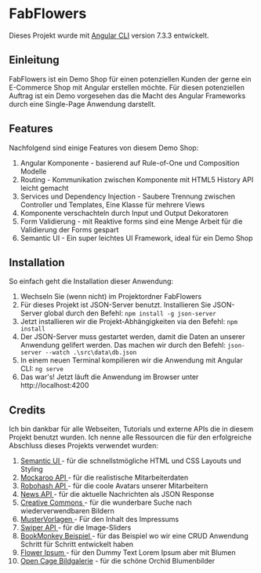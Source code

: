 # FabFlowers

Dieses Projekt wurde mit [Angular CLI](https://github.com/angular/angular-cli) version 7.3.3 entwickelt.

## Einleitung
FabFlowers ist ein Demo Shop für einen potenziellen Kunden der gerne ein E-Commerce Shop mit Angular erstellen möchte. Für diesen potenziellen Auftrag ist ein Demo vorgesehen das die Macht des Angular Frameworks durch eine Single-Page Anwendung darstellt.

## Features
Nachfolgend sind einige Features von diesem Demo Shop:
1. Angular Komponente - basierend auf Rule-of-One und Composition Modelle
2. Routing - Kommunikation zwischen Komponente mit HTML5 History API leicht gemacht
3. Services und Dependency Injection - Saubere Trennung zwischen Controller und Templates, Eine Klasse für mehrere Views
4. Komponente verschachteln durch Input und Output Dekoratoren
5. Form Validierung - mit Reaktive forms sind eine Menge Arbeit für die Validierung der Forms gespart
6. Semantic UI - Ein super leichtes UI Framework, ideal für ein Demo Shop

## Installation
So einfach geht die Installation dieser Anwendung:
1. Wechseln Sie (wenn nicht) im Projektordner FabFlowers
2. Für dieses Projekt ist JSON-Server benutzt. Installieren Sie JSON-Server global durch den Befehl:
``` npm install -g json-server ```
3. Jetzt installieren wir die Projekt-Abhängigkeiten via den Befehl:
``` npm install ```
4. Der JSON-Server muss gestartet werden, damit die Daten an unserer Anwendung gelifert werden. Das machen wir durch den Befehl:
``` json-server --watch .\src\data\db.json ```
5. In einem neuen Terminal kompilieren wir die Anwendung mit Angular CLI:
``` ng serve ``` 
6. Das war's! Jetzt läuft die Anwendung im Browser unter http://localhost:4200

## Credits

Ich bin dankbar für alle Webseiten, Tutorials und externe APIs die in diesem Projekt benutzt wurden. Ich nenne alle Ressourcen die für den erfolgreiche Abschluss dieses Projekts verwendet wurden:

1.  [Semantic UI ](https://semantic-ui.com/)- für die schnellstmögliche HTML und CSS Layouts und Styling
2.  [Mockaroo API ](https://mockaroo.com/)- für die realistische Mitarbeiterdaten
3.  [Robohash API ](https://robohash.org/)- für die coole Avatars unserer Mitarbeitern
4.  [News API ](https://newsapi.org/)- für die aktuelle Nachrichten als JSON Response
5.  [Creative Commons ](https://search.creativecommons.org/)- für die wunderbare Suche nach wiederverwendbaren Bildern
6.  [MusterVorlagen ](https://www.muster-vorlagen.net/impressum/)- Für den Inhalt des Impressums
7.  [Swiper API ](https://idangero.us/swiper/api/)- für die Image-Sliders
8.  [BookMonkey Beispiel ](https://github.com/angular-buch/book-monkey2)- für das Beispiel wo wir eine CRUD Anwendung Schritt für Schritt entwickelt haben
9.  [Flower Ipsum ](https://scoopy68.wordpress.com/2016/05/24/flower-ipsum/)- für den Dummy Text Lorem Ipsum aber mit Blumen
10.  [Open Cage Bildgalerie](http://opencage.info/pics/keyword_534.asp) - für die schöne Orchid Blumenbilder
